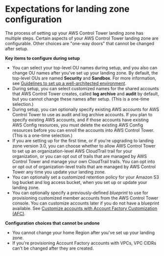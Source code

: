 # Expectations for landing zone configuration<a name="getting-started-configure"></a>

The process of setting up your AWS Control Tower landing zone has multiple steps\. Certain aspects of your AWS Control Tower landing zone are configurable\. Other choices are "one\-way doors" that cannot be changed after setup\.

**Key items to configure during setup**
+ You can select your top\-level OU names during setup, and you also can change OU names after you've set up your landing zone\. By default, the top\-level OUs are named **Security** and **Sandbox**\. For more information, see [Guidelines to set up a well\-architected environment](aws-multi-account-landing-zone.md#guidelines-for-multi-account-setup)\. 
+ During setup, you can select customized names for the shared accounts that AWS Control Tower creates, called **log archive** and **audit** by default, but you cannot change these names after setup\. \(This is a one\-time selection\.\)
+ During setup, you can optionally specify existing AWS accounts for AWS Control Tower to use as audit and log archive accounts\. If you plan to specify existing AWS accounts, and if those accounts have existing AWS Config resources, you must delete the existing AWS Config resources before you can enroll the accounts into AWS Control Tower\. \(This is a one\-time selection\.\)
+ If you are setting up for the first time, or if you're upgrading to landing zone version 3\.0, you can choose whether to allow AWS Control Tower to set up an organization\-level AWS CloudTrail trail for your organization, or you can opt out of trails that are managed by AWS Control Tower and manage your own CloudTrail trails\. You can opt into or opt out of organization\-level trails that are managed by AWS Control Tower any time you update your landing zone\.
+ You can optionally set a customized retention policy for your Amazon S3 log bucket and log access bucket, when you set up or update your landing zone\.
+ You can optionally specify a previously\-defined *blueprint* to use for provisioning customized member accounts from the AWS Control Tower console\. You can customize accounts later if you do not have a blueprint available\. See [Customize accounts with Account Factory Customization \(AFC\)](af-customization-page.md)\.

**Configuration choices that cannot be undone**
+ You cannot change your home Region after you've set up your landing zone\.
+ If you're provisioning Account Factory accounts with VPCs, VPC CIDRs can't be changed after they are created\.